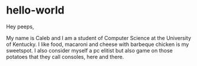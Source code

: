 # hello-world

Hey peeps,

My name is Caleb and I am a student of Computer Science at the University of Kentucky. I like food, macaroni and cheese with barbeque chicken is my sweetspot. I also consider myself a pc elitist but also game on those potatoes that they call consoles, here and there.
